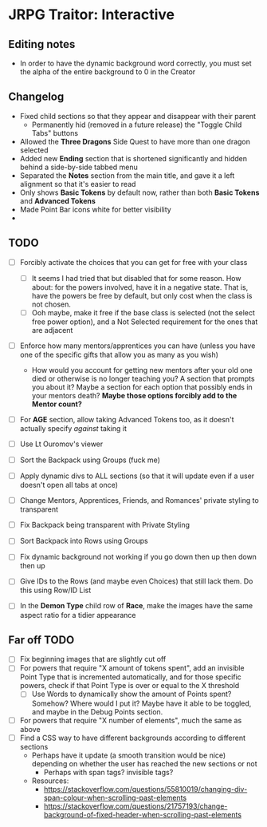 # JRPG Traitor: Interactive

## Editing notes

* In order to have the dynamic background word correctly, you must set the
  alpha of the entire background to 0 in the Creator

## Changelog

* Fixed child sections so that they appear and disappear with their parent
    * Permanently hid (removed in a future release) the "Toggle Child Tabs"
      buttons
* Allowed the **Three Dragons** Side Quest to have more than one dragon
  selected
* Added new **Ending** section that is shortened significantly and hidden
  behind a side-by-side tabbed menu
* Separated the **Notes** section from the main title, and gave it a left
  alignment so that it's easier to read
* Only shows **Basic Tokens** by default now, rather than both **Basic Tokens**
  and **Advanced Tokens**
* Made Point Bar icons white for better visibility
* 

## TODO

- [ ] Forcibly activate the choices that you can get for free with your class
    - [ ] It seems I had tried that but disabled that for some reason. How
      about: for the powers involved, have it in a negative state. That is,
      have the powers be free by default, but only cost when the class is not
      chosen.
    - [ ] Ooh maybe, make it free if the base class is selected (not the select
      free power option), and a Not Selected requirement for the ones that are
      adjacent
- [ ] Enforce how many mentors/apprentices you can have (unless you have one of
  the specific gifts that allow you as many as you wish)
    * How would you account for getting new mentors after your old one died or
      otherwise is no longer teaching you? A section that prompts you about it?
      Maybe a section for each option that possibly ends in your mentors death?
      **Maybe those options forcibly add to the Mentor count?**
- [ ] For **AGE** section, allow taking Advanced Tokens too, as it doesn't
  actually specify *against* taking it
- [ ] Use Lt Ouromov's viewer
- [ ] Sort the Backpack using Groups (fuck me)
- [ ] Apply dynamic divs to ALL sections (so that it will update even if a user
  doesn't open all tabs at once)
- [ ] Change Mentors, Apprentices, Friends, and Romances' private styling to
  transparent
- [ ] Fix Backpack being transparent with Private Styling
- [ ] Sort Backpack into Rows using Groups
- [ ] Fix dynamic background not working if you go down then up then down then
  up
- [ ] Give IDs to the Rows (and maybe even Choices) that still lack them. Do
  this using Row/ID List
- [ ] In the **Demon Type** child row of **Race**, make the images have the
  same aspect ratio for a tidier appearance


## Far off TODO

- [ ] Fix beginning images that are slightly cut off
- [ ] For powers that require "X amount of tokens spent", add an invisible
  Point Type that is incremented automatically, and for those specific powers,
  check if that Point Type is over or equal to the X threshold
    - [ ] Use Words to dynamically show the amount of Points spent? Somehow?
      Where would I put it? Maybe have it able to be toggled, and maybe in the
      Debug Points section.
- [ ] For powers that require "X number of elements", much the same as above
- [ ] Find a CSS way to have different backgrounds according to different
  sections
    * Perhaps have it update (a smooth transition would be nice) depending on
      whether the user has reached the new sections or not
        * Perhaps with span tags? invisible tags?
    * Resources:
        * https://stackoverflow.com/questions/55810019/changing-div-span-colour-when-scrolling-past-elements
        * https://stackoverflow.com/questions/21757193/change-background-of-fixed-header-when-scrolling-past-elements